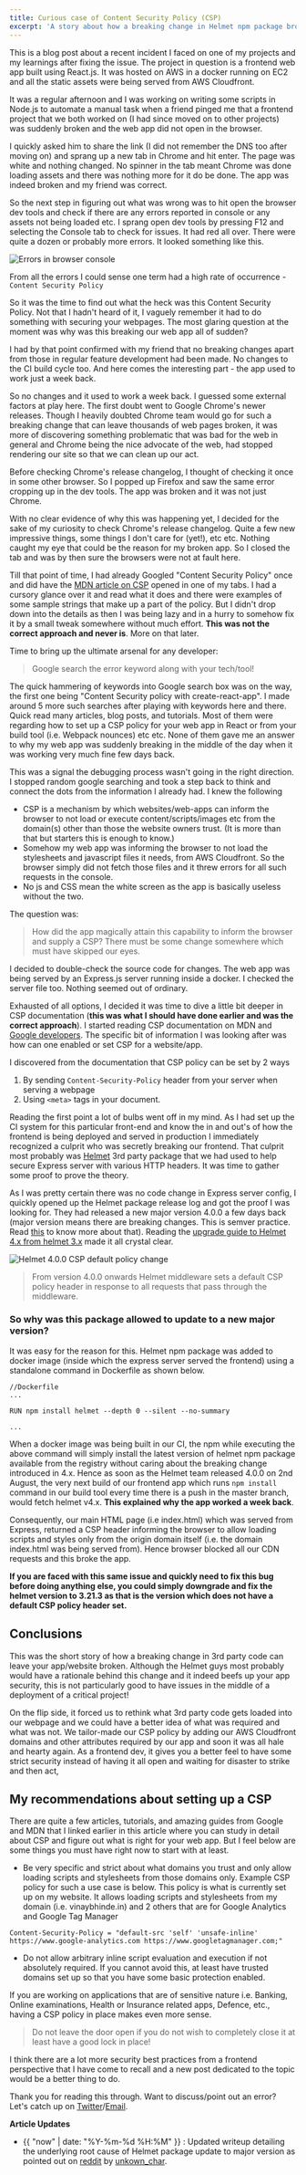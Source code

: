 ```yaml
---
title: Curious case of Content Security Policy (CSP)
excerpt: 'A story about how a breaking change in Helmet npm package broke one of my frontend projects and my learnings about Content Security Policy feature in browsers.'
---
```


This is a blog post about a recent incident I faced on one of my projects and my learnings after fixing the issue. The project in question is a frontend web app built using React.js. It was hosted on AWS in a docker running on EC2 and all the static assets were being served from AWS Cloudfront.

It was a regular afternoon and I was working on writing some scripts in Node.js to automate a manual task when a friend pinged me that a frontend project that we both worked on (I had since moved on to other projects) was suddenly broken and the web app did not open in the browser.

I quickly asked him to share the link (I did not remember the DNS too after moving on) and sprang up a new tab in Chrome and hit enter. The page was white and nothing changed. No spinner in the tab meant Chrome was done loading assets and there was nothing more for it do be done. The app was indeed broken and my friend was correct.

So the next step in figuring out what was wrong was to hit open the browser dev tools and check if there are any errors reported in console or any assets not being loaded etc. I sprang open dev tools by pressing F12 and selecting the Console tab to check for issues. It had red all over. There were quite a dozen or probably more errors. It looked something like this.

![Errors in browser console](/assets/images/curious-case-of-csp-1.png)

From all the errors I could sense one term had a high rate of occurrence - `Content Security Policy`

So it was the time to find out what the heck was this Content Security Policy. Not that I hadn't heard of it, I vaguely remember it had to do something with securing your webpages. The most glaring question at the moment was why was this breaking our web app all of sudden?

I had by that point confirmed with my friend that no breaking changes apart from those in regular feature development had been made. No changes to the CI build cycle too. And here comes the interesting part - the app used to work just a week back.

So no changes and it used to work a week back. I guessed some external factors at play here. The first doubt went to Google Chrome's newer releases. Though I heavily doubted Chrome team would go for such a breaking change that can leave thousands of web pages broken, it was more of discovering something problematic that was bad for the web in general and Chrome being the nice advocate of the web, had stopped rendering our site so that we can clean up our act.

Before checking Chrome's release changelog, I thought of checking it once in some other browser. So I popped up Firefox and saw the same error cropping up in the dev tools. The app was broken and it was not just Chrome.

With no clear evidence of why this was happening yet, I decided for the sake of my curiosity to check Chrome's release changelog. Quite a few new impressive things, some things I don't care for (yet!), etc etc. Nothing caught my eye that could be the reason for my broken app. So I closed the tab and was by then sure the browsers were not at fault here.

Till that point of time, I had already Googled "Content Security Policy" once and did have the [MDN article on CSP](https://developer.mozilla.org/en-US/docs/Web/HTTP/CSP) opened in one of my tabs. I had a cursory glance over it and read what it does and there were examples of some sample strings that make up a part of the policy. But I didn't drop down into the details as then I was being lazy and in a hurry to somehow fix it by a small tweak somewhere without much effort. **This was not the correct approach and never is**. More on that later.

Time to bring up the ultimate arsenal for any developer:

> Google search the error keyword along with your tech/tool!

The quick hammering of keywords into Google search box was on the way, the first one being "Content Security policy with create-react-app". I made around 5 more such searches after playing with keywords here and there. Quick read many articles, blog posts, and tutorials. Most of them were regarding how to set up a CSP policy for your web app in React or from your build tool (i.e. Webpack nounces) etc etc. None of them gave me an answer to why my web app was suddenly breaking in the middle of the day when it was working very much fine few days back.

This was a signal the debugging process wasn't going in the right direction. I stopped random google searching and took a step back to think and connect the dots from the information I already had. I knew the following

- CSP is a mechanism by which websites/web-apps can inform the browser to not load or execute content/scripts/images etc from the domain(s) other than those the website owners trust. (It is more than that but starters this is enough to know.)
- Somehow my web app was informing the browser to not load the stylesheets and javascript files it needs, from AWS Cloudfront. So the browser simply did not fetch those files and it threw errors for all such requests in the console.
- No js and CSS mean the white screen as the app is basically useless without the two.

The question was:

> How did the app magically attain this capability to inform the browser and supply a CSP? There must be some change somewhere which must have skipped our eyes. 

I decided to double-check the source code for changes. The web app was being served by an Express.js server running inside a docker. I checked the server file too. Nothing seemed out of ordinary.

Exhausted of all options, I decided it was time to dive a little bit deeper in CSP documentation (**this was what I should have done earlier and was the correct approach**). I started reading CSP documentation on MDN and [Google developers](https://developers.google.com/web/fundamentals/security/csp). The specific bit of information I was looking after was how can one enabled or set CSP for a website/app.

I discovered from the documentation that CSP policy can be set by 2 ways

1. By sending `Content-Security-Policy` header from your server when serving a webpage
2. Using `<meta>` tags in your document.

Reading the first point a lot of bulbs went off in my mind. As I had set up the CI system for this particular front-end and know the in and out's of how the frontend is being deployed and served in production I immediately recognized a culprit who was secretly breaking our frontend. That culprit most probably was [Helmet](https://github.com/helmetjs/helmet) 3rd party package that we had used to help secure Express server with various HTTP headers. It was time to gather some proof to prove the theory.

As I was pretty certain there was no code change in Express server config, I quickly opened up the Helmet package release log and got the proof I was looking for. They had released a new major version 4.0.0 a few days back (major version means there are breaking changes. This is semver practice. Read [this](https://semver.org/) to know more about that). Reading the [upgrade guide to Helmet 4.x from helmet 3.x](https://github.com/helmetjs/helmet/wiki/Helmet-4-upgrade-guide#what-changed-in-the-content-security-policy-middleware) made it all crystal clear.

![Helmet 4.0.0 CSP default policy change](/assets/images/curious-case-of-csp-2.png)

> From version 4.0.0 onwards Helmet middleware sets a default CSP policy header in response to all requests that pass through the middleware.

### So why was this package allowed to update to a new major version?

It was easy for the reason for this. Helmet npm package was added to docker image (inside which the express server served the frontend) using a standalone command in Dockerfile as shown below.

```
//Dockerfile
...

RUN npm install helmet --depth 0 --silent --no-summary

...
```

When a docker image was being built in our CI, the npm while executing the above command will simply install the latest version of helmet npm package available from the registry without caring about the breaking change introduced in 4.x. Hence as soon as the Helmet team released 4.0.0 on 2nd August, the very next build of our frontend app which runs `npm install` command in our build tool every time there is a push in the master branch, would fetch helmet v4.x. **This explained why the app worked a week back**.

Consequently, our main HTML page (i.e index.html) which was served from Express, returned a CSP header informing the browser to allow loading scripts and styles only from the origin domain itself (i.e. the domain index.html was being served from). Hence browser blocked all our CDN requests and this broke the app.

**If you are faced with this same issue and quickly need to fix this bug before doing anything else, you could simply downgrade and fix the helmet version to 3.21.3 as that is the version which does not have a default CSP policy header set.**

## Conclusions

This was the short story of how a breaking change in 3rd party code can leave your app/website broken. Although the Helmet guys most probably would have a rationale behind this change and it indeed beefs up your app security, this is not particularly good to have issues in the middle of a deployment of a critical project!

On the flip side, it forced us to rethink what 3rd party code gets loaded into our webpage and we could have a better idea of what was required and what was not. We tailor-made our CSP policy by adding our AWS Cloudfront domains and other attributes required by our app and soon it was all hale and hearty again. As a frontend dev, it gives you a better feel to have some strict security instead of having it all open and waiting for disaster to strike and then act,

## My recommendations about setting up a CSP

There are quite a few articles, tutorials, and amazing guides from Google and MDN that I linked earlier in this article where you can study in detail about CSP and figure out what is right for your web app. But I feel below are some things you must have right now to start with at least.

- Be very specific and strict about what domains you trust and only allow loading scripts and stylesheets from those domains only. Example CSP policy for such a use case is below. This policy is what is currently set up on my website. It allows loading scripts and stylesheets from my domain (i.e. vinaybhinde.in) and 2 others that are for Google Analytics and Google Tag Manager
```
Content-Security-Policy = "default-src 'self' 'unsafe-inline' https://www.google-analytics.com https://www.googletagmanager.com;"
```
- Do not allow arbitrary inline script evaluation and execution if not absolutely required. If you cannot avoid this, at least have trusted domains set up so that you have some basic protection enabled.

If you are working on applications that are of sensitive nature i.e. Banking, Online examinations, Health or Insurance related apps, Defence, etc., having a CSP policy in place makes even more sense. 

> Do not leave the door open if you do not wish to completely close it at least have a good lock in place!

I think there are a lot more security best practices from a frontend perspective that I have come to recall and a new post dedicated to the topic would be a better thing to do.

Thank you for reading this through. Want to discuss/point out an error? Let's catch up on [Twitter](http://twitter.com/vinayn_b)/[Email](mailto:vinaynb@gmail.com).

**Article Updates**
- {{ "now" | date: "%Y-%m-%d %H:%M" }} : Updated writeup detailing the underlying root cause of Helmet package update to major version as pointed out on [reddit](https://www.reddit.com/r/javascript/comments/i6ig0s/curious_case_of_content_security_policy_csp/) by [unkown_char](https://www.reddit.com/user/unknown_char/).